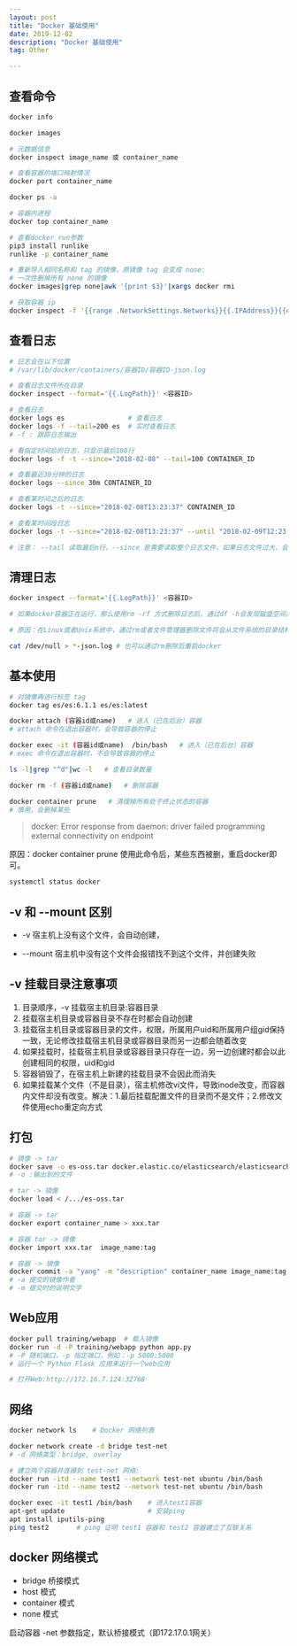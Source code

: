 ```yaml
---
layout: post
title: "Docker 基础使用"
date: 2019-12-02
description: "Docker 基础使用"
tag: Other

---
```



## 查看命令

```sh
docker info 

docker images

# 元数据信息
docker inspect image_name 或 container_name

# 查看容器的端口映射情况
docker port container_name

docker ps -a

# 容器内进程
docker top container_name  

# 查看docker run参数
pip3 install runlike
runlike -p container_name

# 重新导入相同名称和 tag 的镜像，原镜像 tag 会变成 none:
# 一次性删掉所有 none 的镜像
docker images|grep none|awk '{print $3}'|xargs docker rmi

# 获取容器 ip
docker inspect -f '{{range .NetworkSettings.Networks}}{{.IPAddress}}{{end}}' container_name_or_id

```



## 查看日志

```sh
# 日志会在以下位置
# /var/lib/docker/containers/容器ID/容器ID-json.log

# 查看日志文件所在目录
docker inspect --format='{{.LogPath}}' <容器ID>

# 查看日志
docker logs es                # 查看日志
docker logs -f --tail=200 es  # 实时查看日志
# -f : 跟踪日志输出

# 看指定时间后的日志，只显示最后100行
docker logs -f -t --since="2018-02-08" --tail=100 CONTAINER_ID

# 查看最近30分钟的日志
docker logs --since 30m CONTAINER_ID

# 查看某时间之后的日志
docker logs -t --since="2018-02-08T13:23:37" CONTAINER_ID

# 查看某时间段日志
docker logs -t --since="2018-02-08T13:23:37" --until "2018-02-09T12:23:37" CONTAINER_ID

# 注意： --tail 读取最后n行，--since 是需要读取整个日志文件，如果日志文件过大，会导致  dokcer logs--since 进程一直存在且无法正常读取。
```


## 清理日志

```sh
docker inspect --format='{{.LogPath}}' <容器ID>

# 如果docker容器正在运行，那么使用rm -rf 方式删除日志后，通过df -h会发现磁盘空间并没有释放

# 原因：在Linux或者Unix系统中，通过rm或者文件管理器删除文件将会从文件系统的目录结构上解除链接(unlink).然而如果文件是被打开的（有一个进程正在使用），那么进程将仍然可以读取该文件，磁盘空间也一直被占用

cat /dev/null > *-json.log # 也可以通过rm删除后重启docker
```


## 基本使用

```sh
# 对镜像再进行标签 tag
docker tag es/es:6.1.1 es/es:latest

docker attach (容器id或name)   # 进入（已在后台）容器
# attach 命令在退出容器时，会导致容器的停止

docker exec -it (容器id或name)  /bin/bash   # 进入（已在后台）容器
# exec 命令在退出容器时，不会导致容器的停止

ls -l|grep "^d"|wc -l   # 查看目录数量 

docker rm -f (容器id或name)   # 删除容器

docker container prune   # 清理掉所有处于终止状态的容器 
# 慎用，会删掉某些 
```

> docker: Error response from daemon: driver failed programming external connectivity on endpoint

原因：docker container prune 使用此命令后，某些东西被删，重启docker即可。

```sh
systemctl status docker
```


## -v 和 --mount 区别

- -v 宿主机上没有这个文件，会自动创建，

- --mount 宿主机中没有这个文件会报错找不到这个文件，并创建失败


## -v 挂载目录注意事项

1. 目录顺序，-v 挂载宿主机目录:容器目录
2. 挂载宿主机目录或容器目录不存在时都会自动创建
3. 挂载宿主机目录或容器目录的文件，权限，所属用户uid和所属用户组gid保持一致，无论修改挂载宿主机目录或容器目录而另一边都会随着改变
4. 如果挂载时，挂载宿主机目录或容器目录只存在一边，另一边创建时都会以此创建相同的权限，uid和gid
5. 容器销毁了，在宿主机上新建的挂载目录不会因此而消失
6. 如果挂载某个文件（不是目录），宿主机修改vi文件，导致inode改变，而容器内文件却没有改变。解决：1.最后挂载配置文件的目录而不是文件；2.修改文件使用echo重定向方式





## 打包

```sh
# 镜像 -> tar
docker save -o es-oss.tar docker.elastic.co/elasticsearch/elasticsearch-oss:6.1.1
# -o :输出到的文件

# tar -> 镜像
docker load < /.../es-oss.tar

# 容器 -> tar
docker export container_name > xxx.tar

# 容器 tar -> 镜像
docker import xxx.tar  image_name:tag

# 容器 -> 镜像
docker commit -a "yang" -m "description" container_name image_name:tag
# -a 提交的镜像作者
# -m 提交时的说明文字
```



## Web应用

```sh
docker pull training/webapp  # 载入镜像
docker run -d -P training/webapp python app.py
# -P 随机端口，-p 指定端口，例如：-p 5000:5000
# 运行一个 Python Flask 应用来运行一个web应用

# 打开Web:http://172.16.7.124:32768
```


## 网络

```sh
docker network ls    # Docker 网络列表

docker network create -d bridge test-net
# -d 网络类型：bridge, overlay

# 建立两个容器并连接到 test-net 网络:
docker run -itd --name test1 --network test-net ubuntu /bin/bash
docker run -itd --name test2 --network test-net ubuntu /bin/bash

docker exec -it test1 /bin/bash    # 进入test1容器
apt-get update                     # 安装ping
apt install iputils-ping
ping test2       # ping 证明 test1 容器和 test2 容器建立了互联关系 
```




## docker 网络模式

- bridge 桥接模式
- host 模式
- container 模式
- none 模式

启动容器 -net 参数指定，默认桥接模式（即172.17.0.1网关）


